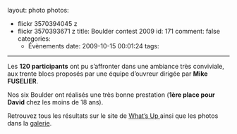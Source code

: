 layout: photo
photos:
- flickr 3570394045 z
- flickr 3570393671 z
title: Boulder contest 2009
id: 171
comment: false
categories:
  - Évènements
date: 2009-10-15 00:01:24
tags:
---

Les **120 participants** ont pu s’affronter dans une ambiance très conviviale, aux trente blocs proposés par une équipe d’ouvreur dirigée par **Mike FUSELIER**.

Nos six Boulder ont réalisés une très bonne prestation (**1ère place pour David** chez les moins de 18 ans).

Retrouvez tous les résultats sur le site de [What’s Up ](http://www.whatsup.fr/news.htm)ainsi que les photos dans la [galerie](http://boudbrousse.fr/galerie/).
